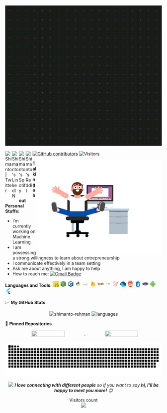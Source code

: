 <!-- ! Intro Gif Video -->
<p align="center">
  <img height="450" width="800" src="Intro.gif"/>
</p>

<!-- ! Social Links -->
<a href="https://twitter.com/shimanto_rehman">
  <img align="left" alt="Shimanto | Twitter" width="22px" src="https://raw.githubusercontent.com/peterthehan/peterthehan/master/assets/twitter.svg" />
</a>
<a href="https://www.linkedin.com/in/shimanto-rahman-aa347a148/">
  <img align="left" alt="Shimanto's LinkedIN" width="22px" src="https://raw.githubusercontent.com/peterthehan/peterthehan/master/assets/linkedin.svg" />
</a>
<a href="https://open.spotify.com/user/349lvs5diwiulbqihpt61x1vg">
  <img align="left" alt="Shimanto's Spotify" width="22px" src="https://raw.githubusercontent.com/peterthehan/peterthehan/master/assets/spotify.svg" />
</a>
<a href="https://www.reddit.com/user/shimanto47">
  <img align="left" alt="Shimanto's Reddit" width="22px" src="https://raw.githubusercontent.com/peterthehan/peterthehan/master/assets/reddit.svg" />
</a>

[![GitHub contributors](https://img.shields.io/github/contributors/shimanto-rehman/shimanto-rehman)](https://github.com/shimanto-rehman/shimanto-rehman/graphs/contributors)
![Visitors](https://visitor-badge.glitch.me/badge?page_id=shimanto-rehman.shimanto-rehman)

<img align="right" alt="GIF" src="Coder.gif"/>

**Talking about Personal Stuffs:**
- I’m currently working on Machine Learning
- I am possessing a strong willingness to learn about entrepreneurship
- I communicate effectively in a team setting
- Ask me about anything, I am happy to help
- How to reach me: [![Gmail Badge](https://img.shields.io/badge/smshimantorahman47@gmail.com-c14438?style=flat-square&logo=Gmail&logoColor=white&link=mailto:smshimantorahman47@gmail.com)](mailto:smshimantorahman47@gmail.com)

**Languages and Tools:**
<code><img height="20" src="https://raw.githubusercontent.com/github/explore/80688e429a7d4ef2fca1e82350fe8e3517d3494d/topics/javascript/javascript.png"></code>
<code><img height="20" src="https://raw.githubusercontent.com/github/explore/80688e429a7d4ef2fca1e82350fe8e3517d3494d/topics/nodejs/nodejs.png"></code>
<code><img height="20" src="https://raw.githubusercontent.com/github/explore/80688e429a7d4ef2fca1e82350fe8e3517d3494d/topics/cpp/cpp.png"></code>
<code><img height="20" src="https://raw.githubusercontent.com/github/explore/80688e429a7d4ef2fca1e82350fe8e3517d3494d/topics/python/python.png"></code>
<code><img height="20" src="https://raw.githubusercontent.com/github/explore/80688e429a7d4ef2fca1e82350fe8e3517d3494d/topics/mysql/mysql.png"></code>
<code><img height="20" src="https://raw.githubusercontent.com/github/explore/80688e429a7d4ef2fca1e82350fe8e3517d3494d/topics/firebase/firebase.png"></code>
<code><img height="20" src="https://raw.githubusercontent.com/github/explore/80688e429a7d4ef2fca1e82350fe8e3517d3494d/topics/git/git.png"></code>
<code><img height="20" src="https://raw.githubusercontent.com/github/explore/80688e429a7d4ef2fca1e82350fe8e3517d3494d/topics/java/java.png"></code>
<code><img height="20" src="https://raw.githubusercontent.com/github/explore/80688e429a7d4ef2fca1e82350fe8e3517d3494d/topics/laravel/laravel.png"></code>
<code><img height="20" src="https://raw.githubusercontent.com/github/explore/80688e429a7d4ef2fca1e82350fe8e3517d3494d/topics/dart/dart.png"></code>
<code><img height="20" src="https://raw.githubusercontent.com/github/explore/80688e429a7d4ef2fca1e82350fe8e3517d3494d/topics/html/html.png"></code>
<code><img height="20" src="https://raw.githubusercontent.com/github/explore/80688e429a7d4ef2fca1e82350fe8e3517d3494d/topics/css/css.png"></code>
<code><img height="20" src="https://raw.githubusercontent.com/github/explore/80688e429a7d4ef2fca1e82350fe8e3517d3494d/topics/php/php.png"></code>
<code><img height="20" src="https://raw.githubusercontent.com/github/explore/80688e429a7d4ef2fca1e82350fe8e3517d3494d/topics/android/android.png"></code>
<code><img height="20" src="https://raw.githubusercontent.com/github/explore/80688e429a7d4ef2fca1e82350fe8e3517d3494d/topics/flutter/flutter.png"></code>

<!-- ! My Github Profile Statistics-->
📈 **My GitHub Stats**
<p align="center"> 
  <img src="https://github-readme-stats.vercel.app/api?username=shimanto-rehman&count_private=ture&show_icons=true&theme=gotham" alt="shimanto-rehman" height="50%" width="50%"/>
  <img src="https://github-readme-stats.vercel.app/api/top-langs/?username=shimanto-rehman&layout=compact&theme=gotham" alt="languages" height="50%" width="41.7%"/>
</p>

<!-- Pinned Repositories -->
📌 **Pinned Repositories**
<p align="center">
<span>&nbsp;</span>
<a href="https://github.com/shimanto-rehman/The-Bookaholic">
<img align="center"src="https://github-readme-stats.vercel.app/api/pin/?username=shimanto-rehman&repo=The-Bookaholic&border_icons=true&theme=gotham" height="50%" width="46%"/>
</a>
<a href="https://github.com/shimanto-rehman/Websocket-Server">
<img align="center"src="https://github-readme-stats.vercel.app/api/pin/?username=shimanto-rehman&repo=Websocket-Server&border_icons=true&theme=gotham" height="50%" width="46%" />
</a>
</p>

<!-- 2nd Part
<p align="center">
<span>&nbsp;</span>
<a href="https://github.com/shimanto-rehman/Loan-Prediction-using-Machine-Learning">
<img align="center"src="https://github-readme-stats.vercel.app/api/pin/?username=shimanto-rehman&repo=Loan-Prediction-using-Machine-Learning&icons=true&theme=gotham" height="50%" width="46%"/>
</a>
<a href="https://github.com/shimanto-rehman/WiFi-Talk">
<img align="center"src="https://github-readme-stats.vercel.app/api/pin/?username=shimanto-rehman&repo=WiFi-Talk&icons=true&theme=gotham" height="50%" width="46%"/>
</a>
</p>
-->

<!-- Snake Gif -->
<p align="center">
  <img src="https://github.com/shimanto-rehman/shimanto-rehman/blob/output/github-contribution-grid-snake.svg" alt="snake"></center>
</p>

<!-- Message -->
<p align="center">
<img src="https://media.giphy.com/media/LnQjpWaON8nhr21vNW/giphy.gif" width="60"> <em><b>I love connecting with different people</b> so if you want to say <b>hi, I'll be happy to meet you more!</b> 😊</em>
</p>

<!-- ! Profile Count -->
<p align="center"> 
  Visitors count<br>
  <img src="https://profile-counter.glitch.me/shimanto-rehman/count.svg" />
</p>
